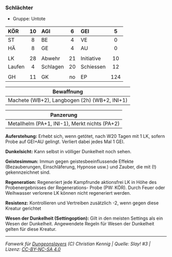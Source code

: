 ### Schlächter

- Gruppe: Untote

| KÖR    | 10  | AGI      |  6  | GEI        |  5  |
| :----- | :-: | :------- | :-: | :--------- | :-: |
| ST     |  8  | BE       |  4  | VE         |  0  |
| HÄ     |  8  | GE       |  4  | AU         |  0  |
|        |     |          |     |            |     |
| LK     | 28  | Abwehr   | 21  | Initiative | 10  |
| Laufen |  4  | Schlagen | 20  | Schiessen  | 12  |
|        |     |          |     |            |     |
| GH     | 11  | GK       | no  | EP         | 124 |

|                  Bewaffnung                  |
| :------------------------------------------: |
| Machete (WB+2), Langbogen (2h) (WB+2, INI+1) |

|                   Panzerung                   |
| :-------------------------------------------: |
| Metallhelm (PA+1, INI-1), Merkt nichts (PA+2) |

**Auferstehung:** Erhebt sich, wenn getötet, nach W20 Tagen mit 1 LK, sofern Probe auf GEI+AU gelingt. Verliert dabei jedes Mal 1 GEI.

**Dunkelsicht:** Kann selbst in völliger Dunkelheit noch sehen.

**Geistesimmun:** Immun gegen geistesbeeinflussende Effekte (Bezauberungen, Einschläferung, Hypnose usw.) und Zauber, die mit (!) gekennzeichnet sind.

**Regeneration:** Regeneriert jede Kampfrunde aktionsfrei LK in Höhe des Probenergebnisses der Regenerations- Probe (PW: KÖR). Durch Feuer oder Weihwasser verlorene LK können nicht regeneriert werden.

**Resistenz:** Kontrollieren und Vertreiben zusätzlich -2, wenn gegen diese Kreatur gerichtet

**Wesen der Dunkelheit (Settingoption):** Gilt in den meisten Settings als ein Wesen der Dunkelheit. Angewendete Regeln für Wesen der Dunkelheit gelten für diese Kreatur.

---

_Fanwerk für [Dungeonslayers](https://www.dungeonslayers.net/) (C) Christian Kennig | Quelle: Slay! #3 | Lizenz: [CC-BY-NC-SA 4.0](https://creativecommons.org/licenses/by-nc-sa/4.0/deed.de)_
